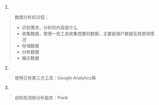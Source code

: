 1.
> 数据分析的过程：
> - 识别需求，分析的内容是什么
> - 收集数据，使用一些工具收集想要的数据，主要是用户数据及其使用情况
> - 存储数据
> - 分析数据
> - 展示数据

2.
> 使用已有第三方工具：Google Analytics等

3.
> 自检检测和分析服务：Piwik